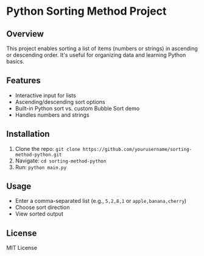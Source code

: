 # Python Sorting Method Project

## Overview
This project enables sorting a list of items (numbers or strings) in ascending or descending order. It's useful for organizing data and learning Python basics.

## Features
- Interactive input for lists
- Ascending/descending sort options
- Built-in Python sort vs. custom Bubble Sort demo
- Handles numbers and strings

## Installation
1. Clone the repo: `git clone https://github.com/yourusername/sorting-method-python.git`
2. Navigate: `cd sorting-method-python`
3. Run: `python main.py`

## Usage
- Enter a comma-separated list (e.g., `5,2,8,1` or `apple,banana,cherry`)
- Choose sort direction
- View sorted output

## License
MIT License
